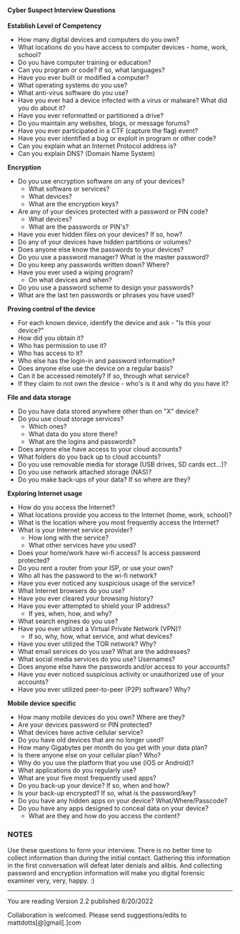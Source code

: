 #### Cyber Suspect Interview Questions

**Establish Level of Competency**

* How many digital devices and computers do you own?
* What locations do you have access to computer devices - home, work, school?
* Do you have computer training or education?
* Can you program or code? If so, what languages?
* Have you ever built or modified a computer?
* What operating systems do you use?
* What anti-virus software do you use?
* Have you ever had a device infected with a virus or malware?  What did you do about it?
* Have you ever reformatted or partitioned a drive?
* Do you maintain any websites, blogs, or message forums?
* Have you ever participated in a CTF (capture the flag) event?
* Have you ever identified a bug or exploit in program or other code?
* Can you explain what an Internet Protocol address is?
* Can you explain DNS? (Domain Name System)

**Encryption**

* Do you use encryption software on any of your devices?
  - What software or services?
  - What devices?
  - What are the encryption keys?
* Are any of your devices protected with a password or PIN code?
  - What devices?
  - What are the passwords or PIN's?
* Have you ever hidden files on your devices?  If so, how?
* Do any of your devices have hidden partitions or volumes?
* Does anyone else know the passwords to your devices?
* Do you use a password manager?  What is the master password?
* Do you keep any passwords written down?  Where?
* Have you ever used a wiping program?
  - On what devices and when?
* Do you use a password scheme to design your passwords?
* What are the last ten passwords or phrases you have used?

**Proving control of the device**

* For each known device, identify the device and ask - "Is this your device?"
* How did you obtain it?
* Who has permission to use it?
* Who has access to it?
* Who else has the login-in and password information?
* Does anyone else use the device on a regular basis?
* Can it be accessed remotely?  If so, through what service?
* If they claim to not own the device - who's is it and why do you have it?

**File and data storage**

* Do you have data stored anywhere other than on "X" device?
* Do you use cloud storage services?
  - Which ones?
  - What data do you store there?
  - What are the logins and passwords?
* Does anyone else have access to your cloud accounts?
* What folders do you back up to cloud accounts?
* Do you use removable media for storage (USB drives, SD cards ect...)?
* Do you use network attached storage (NAS)?
* Do you make back-ups of your data?  If so where are they?

**Exploring Internet usage**

* How do you access the Internet?
* What locations provide you access to the Internet (home, work, school)?
* What is the location where you most frequently access the Internet?
* What is your Internet service provider?
  - How long with the service?
  - What other services have you used?
* Does your home/work have wi-fi access? Is access password protected?
* Do you rent a router from your ISP, or use your own?
* Who all has the password to the wi-fi network?
* Have you ever noticed any suspicious usage of the service?
* What Internet browsers do you use?
* Have you ever cleared your browsing history?
* Have you ever attempted to shield your IP address?
  - If yes, when, how, and why?
* What search engines do you use?
* Have you ever utilized a Virtual Private Network (VPN)?
  - If so, why, how, what service, and what devices?
* Have you ever utilized the TOR network?  Why?
* What email services do you use?  What are the addresses?
* What social media services do you use?  Usernames?
* Does anyone else have the passwords and/or access to your accounts?
* Have you ever noticed suspicious activity or unauthorized use of your accounts?
* Have you ever utilized peer-to-peer (P2P) software? Why?

**Mobile device specific**

* How many mobile devices do you own?  Where are they?
* Are your devices password or PIN protected?
* What devices have active cellular service?
* Do you have old devices that are no longer used?
* How many Gigabytes per month do you get with your data plan?
* Is there anyone else on your cellular plan?  Who?
* Why do you use the platform that you use (iOS or Android)?
* What applications do you regularly use?
* What are your five most frequently used apps?
* Do you back-up your device? If so, when and how?
* Is your back-up encrypted?  If so, what is the password/key?
* Do you have any hidden apps on your device?  What/Where/Passcode?
* Do you have any apps designed to conceal data on your device?
  - What are they and how do you access the content?

### NOTES

Use these questions to form your interview.  There is no better time to collect information than during the initial contact.  Gathering this information in the first conversation will defeat later denials and alibis.  And collecting password and encryption information will make you digital forensic examiner very, very, happy. :)

***
You are reading Version 2.2 published 8/20/2022

Collaboration is welcomed.  Please send suggestions/edits to mattdotts[@]gmail[.]com
